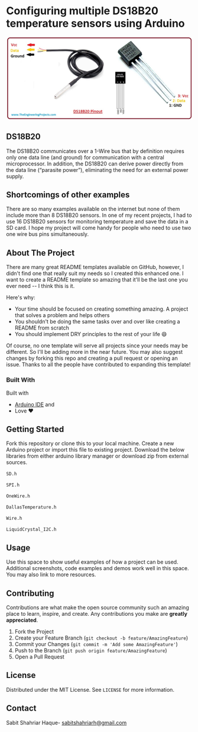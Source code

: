 # Configuring multiple DS18B20 temperature sensors using Arduino
![](Assets\DS18B20.jpg)

## DS18B20

The DS18B20 communicates over a 1-Wire bus that by definition requires only one data line (and ground) for communication with a central microprocessor. In addition, the DS18B20 can derive power directly from the data line (“parasite power”), eliminating the need for an external power supply.

## Shortcomings of other examples

There are so many examples available on the internet but none of them include more than 8 DS18B20 sensors. In one of my recent projects, I had to use 16 DS18B20 sensors for monitoring temperature and save the data in a SD card. I hope my project will come handy for people who need to use two one wire bus pins simultaneously.  

<!-- ABOUT THE PROJECT -->
## About The Project

There are many great README templates available on GitHub, however, I didn't find one that really suit my needs so I created this enhanced one. I want to create a README template so amazing that it'll be the last one you ever need -- I think this is it.

Here's why:
* Your time should be focused on creating something amazing. A project that solves a problem and helps others
* You shouldn't be doing the same tasks over and over like creating a README from scratch
* You should implement DRY principles to the rest of your life :smile:

Of course, no one template will serve all projects since your needs may be different. So I'll be adding more in the near future. You may also suggest changes by forking this repo and creating a pull request or opening an issue. Thanks to all the people have contributed to expanding this template!

### Built With

Built with

* [Arduino IDE](https://www.arduino.cc/en/software) and
* Love :heart:

<!-- GETTING STARTED -->

## Getting Started

Fork this repository or clone this to your local machine. Create a new Arduino project or import this file to existing project.  Download the below libraries from either arduino library manager or download zip from external sources.

```c+
SD.h
```

```c+
SPI.h
```

```c+
OneWire.h
```

```c+
DallasTemperature.h
```

```c+
Wire.h
```

```c+
LiquidCrystal_I2C.h
```

<!-- USAGE EXAMPLES -->

## Usage

Use this space to show useful examples of how a project can be used. Additional screenshots, code examples and demos work well in this space. You may also link to more resources.



<!-- CONTRIBUTING -->
## Contributing

Contributions are what make the open source community such an amazing place to learn, inspire, and create. Any contributions you make are **greatly appreciated**.

1. Fork the Project
2. Create your Feature Branch (`git checkout -b feature/AmazingFeature`)
3. Commit your Changes (`git commit -m 'Add some AmazingFeature'`)
4. Push to the Branch (`git push origin feature/AmazingFeature`)
5. Open a Pull Request



<!-- LICENSE -->
## License

Distributed under the MIT License. See `LICENSE` for more information.



<!-- CONTACT -->

## Contact

Sabit Shahriar Haque-  [sabitshahriarh@gmail.com](mailto:sabitshahriarh@gmail.com)


